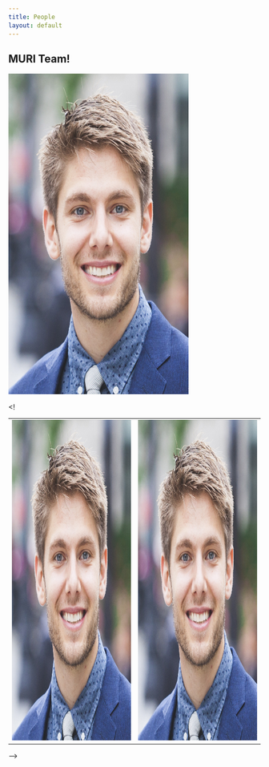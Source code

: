 ```yaml
---
title: People
layout: default
---
```

## MURI Team!

<img src="images/team/bushuk.png" width=360px height=640px/>


<!
<table>
  <tr>
    <td>
    <img src="images/team/bushuk.png" width=360px height=640px/>
    </td>
    <td>
       <img src="images/team/bushuk.png" width=360px height=640px/>
    </td>
  </tr>
</table>
-->